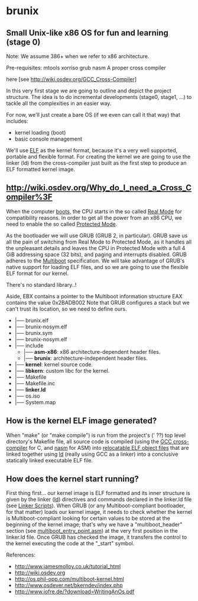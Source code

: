 # brunix
## Small Unix-like x86 OS for fun and learning (stage 0)

Note: We assume 386+ when we refer to x86 architecture.

Pre-requisites:
mtools
xorriso
grub
nasm
A proper cross compiler

here [see http://wiki.osdev.org/GCC_Cross-Compiler]

In this very first stage we are going to outline and depict the project structure. The idea is to do incremental developments (stage0, stage1, ...) to tackle all the complexities in an easier way.

For now, we'll just create a bare OS (if we even can call it that way) that includes:
* kernel loading (boot)
* basic console management

We'll use [ELF](http://wiki.osdev.org/ELF) as the kernel format, because it's a very well supported, portable and flexible format.
For creating the kernel we are going to use the linker (ld) from the cross-compiler just built as the first step
to produce an ELF formatted kernel image.

## http://wiki.osdev.org/Why_do_I_need_a_Cross_Compiler%3F


When the computer [boots](http://wiki.osdev.org/System_Initialization_(x86)),
the CPU starts in the so called [Real Mode](http://wiki.osdev.org/Real_Mode) for compatibility reasons. In order
to get all the power from an x86 CPU, we need to enable the so called [Protected Mode](http://wiki.osdev.org/Protected_Mode).

As the bootloader we will use GRUB (GRUB 2, in particular). GRUB save us all the pain of switching from Real Mode to Protected Mode, as it handles
all the unpleasant details and leaves the CPU in Protected Mode with a full 4 GiB addressing space (32 bits),
and paging and interrupts disabled.
GRUB adheres to the [Multiboot](http://wiki.osdev.org/Multiboot) specification.
We will take advantage of GRUB's native support for loading ELF files, and so we are going to use the flexible ELF format for our kernel.


There's no standard library..!


Aside,
EBX contains a pointer to the Multiboot information structure
EAX contains the value 0x2BADB002
Note that GRUB configures a stack but we can't trust its location, so we need to define ours.


 * |── brunix.elf
 * |── brunix-nosym.elf
 * |── brunix.sym
 * |── brunix-nosym.elf
 * |── include
   * |── **asm-x86**: x86 architecture-dependent header files.
   * |── **brunix**: architecture-independent header files.
 * |── **kernel**: kernel source code.
 * |── **libkern**: custom libc for the kernel.
 * |── Makefile
 * |── Makefile.inc
 * |── **linker.ld**
 * |── os.iso
 * |── System.map


## How is the kernel ELF image generated?
When "make" (or "make compile") is run from the project's (' ??) top level directory's Makefile file, all source code is compiled (using the [GCC cross-compiler](http://wiki.osdev.org/GCC_Cross-Compiler) for C, and [nasm](http://wiki.osdev.org/NASM) for ASM) into [relocatable ELF object files](http://wiki.osdev.org/Object_Files) that are linked together using [ld](http://wiki.osdev.org/LD) (really using GCC as a linker) into a conclusive statically linked executable ELF file.

## How does the kernel start running?
First thing first... our kernel image is ELF formatted and its inner structure is given by the linker ([ld](http://wiki.osdev.org/LD)) directives and commands declared in the linker.ld file (see [Linker Scripts](http://wiki.osdev.org/Linker_Scripts)).
When GRUB (or any Multiboot-compliant bootloader, for that matter) loads our kernel image, it needs to check whether the kernel is Multiboot-compliant looking for certain values to be stored at the beginning of the kernel image; that's why we have a "multiboot_header" section (see [multiboot_entry_point.asm](/kernel/multiboot_entry_point.asm)) at the very first position in the linker.ld file.
Once GRUB has checked the image, it transfers the control to the kernel executing the code at the "_start" symbol.  

References:

* http://www.jamesmolloy.co.uk/tutorial_html
* http://wiki.osdev.org
* http://os.phil-opp.com/multiboot-kernel.html
* http://www.osdever.net/bkerndev/index.php
* http://www.jofre.de/?download=WritingAnOs.pdf

